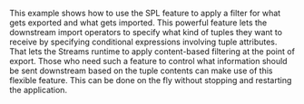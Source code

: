 This example shows how to use the SPL feature to apply a filter for what gets exported and what gets imported. This powerful feature lets the downstream import operators to specify what kind of tuples they want to receive by specifying conditional expressions involving tuple attributes. That lets the Streams runtime to apply content-based filtering at the point of export. Those who need such a feature to control what information should be sent downstream based on the tuple contents can make use of this flexible feature. This can be done on the fly without stopping and restarting the application.

